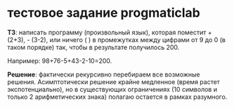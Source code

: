 # тестовое задание progmaticlab

**ТЗ**: написать программу (произвольный язык), которая поместит + (2+3), - (3-2), 
или ничего ( ) в промежутках между цифрами от 9 до 0 (в таком порядке) так, 
чтобы в результате получилось 200. 

Например: 98+76-5+43-2-10=200.

**Решение**: фактически рекурсивно перебираем все возможные решения. Асимптотически 
решение крайне медленное (время растет экспотенциально), но в существующих ограничениях 
(10 символов и только 2 арифметических знака) полагаю остается в рамках разумного.
